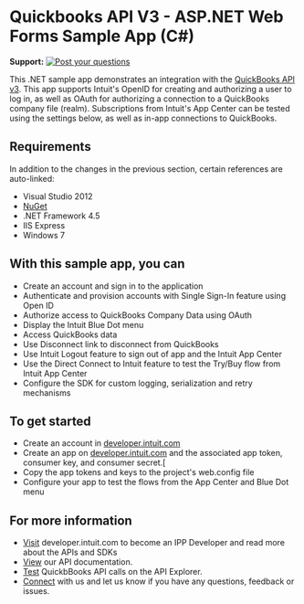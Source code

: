 Quickbooks API V3 - ASP.NET Web Forms Sample App (C#)
======================

**Support:** [![Post your questions](https://help.developer.intuit.com/s/)](https://help.developer.intuit.com/s/) <br/>

This .NET sample app demonstrates an integration with the [QuickBooks API v3](https://developer.intuit.com/docs/0025_quickbooksapi/0050_data_services/v3).  This app supports Intuit's OpenID for creating and authorizing a user to log in, as well as OAuth for authorizing a connection to a QuickBooks company file (realm).  Subscriptions from Intuit's App Center can be tested using the settings below, as well as in-app connections to QuickBooks.

Requirements
-------------------------

In addition to the changes in the previous section, certain references are auto-linked:

* Visual Studio 2012
* [NuGet](http://www.nuget.org/)
* .NET Framework 4.5
* IIS Express
* Windows 7

With this sample app, you can
-------------------------------

* Create an account and sign in to the application
* Authenticate and provision accounts with Single Sign-In feature using Open ID
* Authorize access to QuickBooks Company Data using OAuth
* Display the Intuit Blue Dot menu
* Access QuickBooks data
* Use Disconnect link to disconnect from QuickBooks
* Use Intuit Logout feature to sign out of app and the Intuit App Center
* Use the Direct Connect to Intuit feature to test the Try/Buy flow from Intuit App Center
* Configure the SDK for custom logging, serialization and retry mechanisms
 
To get started
------------

* Create an account in [developer.intuit.com](http://developer.intuit.com) 
* Create an app on [developer.intuit.com](http://developer.intuit.com) and the associated app token, consumer key, and consumer secret.[
* Copy the app tokens and keys to the project's web.config file
* Configure your app to test the flows from the App Center and Blue Dot menu

For more information
------------

* [Visit](https://developer.intuit.com) developer.intuit.com to become an IPP Developer and read more about the APIs and SDKs
* [View](https://developer.intuit.com/docs) our API documentation.
* [Test](https://developer.intuit.com/apiexplorer?apiname=V2QBD) QuickbBooks API calls on the API Explorer.
* [Connect](https://developer.intuit.com/v2/help) with us and let us know if you have any questions, feedback or issues.
